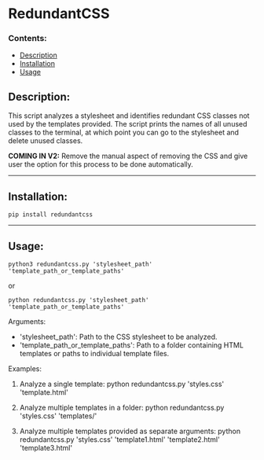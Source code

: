 # RedundantCSS

### **Contents:**
- [Description](#description)
- [Installation](#installation)
- [Usage](#usage)

## **Description:**
This script analyzes a stylesheet and identifies redundant CSS classes not used by the templates provided. The script prints the names of all unused classes to the terminal, at which point you can go to the stylesheet and delete unused classes.
<br>

**COMING IN V2:** Remove the manual aspect of removing the CSS and give user the option for this process to be done automatically.
<hr>

## **Installation:**
    pip install redundantcss

<hr>

## **Usage:**
    python3 redundantcss.py 'stylesheet_path' 'template_path_or_template_paths'

or

    python redundantcss.py 'stylesheet_path' 'template_path_or_template_paths'

Arguments:
  - 'stylesheet_path': Path to the CSS stylesheet to be analyzed.
  - 'template_path_or_template_paths': Path to a folder containing HTML templates or paths to individual template files.

Examples:
  1. Analyze a single template:
     python redundantcss.py 'styles.css' 'template.html'

  2. Analyze multiple templates in a folder:
     python redundantcss.py 'styles.css' 'templates/'

  3. Analyze multiple templates provided as separate arguments:
     python redundantcss.py 'styles.css' 'template1.html' 'template2.html' 'template3.html'
